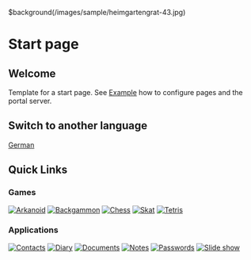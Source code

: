 $background(/images/sample/heimgartengrat-43.jpg)

# Start page

## Welcome

Template for a start page.
See [Example](/view?page=example) how to configure pages and the portal server.

## Switch to another language

[German](/view?page=welcome&locale=de-DE)

## Quick Links

### Games

[![Arkanoid](/images/buttons/development-gtk-48.png "Arkanoid")](/arkanoid)
[![Backgammon](/images/buttons/gnubg-48.png "Backgammon")](/backgammon)
[![Chess](/images/buttons/gnome-chess-48.png "Chess")](/chess)
[![Skat](/images/buttons/games-card_game-48.png "Skat")](/skat)
[![Tetris](/images/buttons/gpe-tetris-48.png "Tetris")](/tetris)

### Applications

[![Contacts](/images/buttons/user-new-3-48.png "Contacts")](/contacts)
[![Diary](/images/buttons/gnome-blog-48.png "Diary")](/diary)
[![Documents](/images/buttons/gftp-48.png "Documents")](/documents)
[![Notes](/images/buttons/notepad-48.png "Notes")](/notes)
[![Passwords](/images/buttons/document-decrypt-3-48.png "Passwords")](/password)
[![Slide show](/images/buttons/internet-mail-7-48.png "Slide Show")](/slideshow?shuffle=false)
